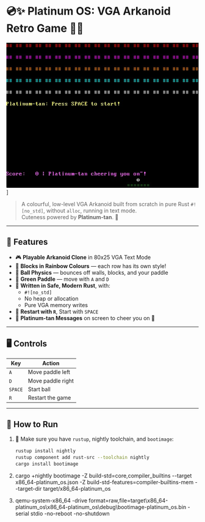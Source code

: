 # 💿✨ Platinum OS: VGA Arkanoid Retro Game 🧱🎾

![Platinum OS: VGA Arkanoid Retro Game](./assets/screen.jpg)]

> A colourful, low-level VGA Arkanoid built from scratch in pure Rust `#![no_std]`, without `alloc`, running in text mode.  
> Cuteness powered by **Platinum-tan**. 💖

---

## 🌈 Features

- 🎮 **Playable Arkanoid Clone** in 80x25 VGA Text Mode
- 🧱 **Blocks in Rainbow Colours** — each row has its own style!
- 🎾 **Ball Physics** — bounces off walls, blocks, and your paddle
- 💚 **Green Paddle** — move with `A` and `D`
- 🧠 **Written in Safe, Modern Rust**, with:
    - `#![no_std]`
    - No heap or allocation
    - Pure VGA memory writes
- 🔁 **Restart with `R`**, Start with `SPACE`
- 🌸 **Platinum-tan Messages** on screen to cheer you on 💬

---

## 🖥️ Controls

| Key   | Action              |
|-------|---------------------|
| `A`   | Move paddle left    |
| `D`   | Move paddle right   |
| `SPACE` | Start ball        |
| `R`   | Restart the game    |

---

## 🧪 How to Run

1. 🔧 Make sure you have `rustup`, nightly toolchain, and `bootimage`:

   ```sh
   rustup install nightly
   rustup component add rust-src --toolchain nightly
   cargo install bootimage

2. cargo +nightly bootimage -Z build-std=core,compiler_builtins --target x86_64-platinum_os.json -Z build-std-features=compiler-builtins-mem --target-dir target/x86_64-platinum_os
3. qemu-system-x86_64 -drive format=raw,file=target\x86_64-platinum_os\x86_64-platinum_os\debug\bootimage-platinum_os.bin -serial stdio -no-reboot -no-shutdown
